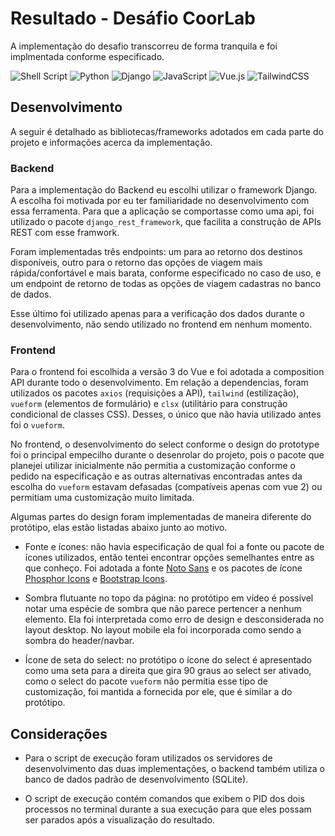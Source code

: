 # Resultado - Desáfio CoorLab

A implementação do desafio transcorreu de forma tranquila e foi implmentada
conforme especificado.

![Shell Script](https://img.shields.io/badge/shell_script-%23121011.svg?style=for-the-badge&logo=gnu-bash&logoColor=white)
![Python](https://img.shields.io/badge/python-3670A0?style=for-the-badge&logo=python&logoColor=ffdd54)
![Django](https://img.shields.io/badge/django-%23092E20.svg?style=for-the-badge&logo=django&logoColor=white)
![JavaScript](https://img.shields.io/badge/javascript-%23323330.svg?style=for-the-badge&logo=javascript&logoColor=%23F7DF1E)
![Vue.js](https://img.shields.io/badge/vuejs-%2335495e.svg?style=for-the-badge&logo=vuedotjs&logoColor=%234FC08D)
![TailwindCSS](https://img.shields.io/badge/tailwindcss-%2338B2AC.svg?style=for-the-badge&logo=tailwind-css&logoColor=white)

## Desenvolvimento

A seguir é detalhado as bibliotecas/frameworks adotados em cada parte do projeto
e informações acerca da implementação.

### Backend

Para a implementação do Backend eu escolhi utilizar o framework Django. A
escolha foi motivada por eu ter familiaridade no desenvolvimento com essa
ferramenta. Para que a aplicação se comportasse como uma api, foi utilizado o
pacote `django_rest_framework`, que facilita a construção de APIs REST com
esse framwork.

Foram implementadas três endpoints: um para ao retorno dos destinos disponíveis,
outro para o retorno das opções de viagem mais rápida/confortável e mais barata,
conforme especificado no caso de uso, e um endpoint de retorno de todas as
opções de viagem cadastras no banco de dados.

Esse último foi utilizado apenas para a verificação dos dados durante o
desenvolvimento, não sendo utilizado no frontend em nenhum momento.

### Frontend

Para o frontend foi escolhida a versão 3 do Vue e foi adotada a composition API
durante todo o desenvolvimento. Em relação a dependencias, foram utilizados os
pacotes `axios` (requisições a API), `tailwind` (estilização), `vueform`
(elementos de formulário) e `clsx` (utilitário para construção condicional de
classes CSS). Desses, o único que não havia utilizado antes foi o `vueform`.

No frontend, o desenvolvimento do select conforme o design do prototype foi o
principal empecilho durante o desenrolar do projeto, pois o pacote que planejei
utilizar inicialmente não permitia a customização conforme o pedido na
especificação e as outras alternativas encontradas antes da escolha do
`vueform` estavam defasadas (compatíveis apenas com vue 2) ou permitiam uma
customização muito limitada.

Algumas partes do design foram implementadas de maneira diferente do protótipo,
elas estão listadas abaixo junto ao motivo.

- Fonte e ícones: não havia especificação de qual foi a fonte ou pacote de
ícones utilizados, então tentei encontrar opções semelhantes entre as que
conheço. Foi adotada a fonte
[Noto Sans](https://fonts.google.com/noto/specimen/Noto+Sans) e os pacotes de
ícone [Phosphor Icons](https://phosphoricons.com/) e
[Bootstrap Icons](https://icons.getbootstrap.com/).

- Sombra flutuante no topo da página: no protótipo em vídeo é possível notar uma
espécie de sombra que não parece pertencer a nenhum elemento. Ela foi
interpretada como erro de design e desconsiderada no layout desktop. No layout
mobile ela foi incorporada como sendo a sombra do header/navbar.

- Ícone de seta do select: no protótipo o ícone do select é apresentado como uma
seta para a direita que gira 90 graus ao select ser ativado, como o select do
pacote `vueform` não permitia esse tipo de customização, foi mantida a fornecida
por ele, que é similar a do protótipo.

## Considerações

- Para o script de execução foram utilizados os servidores de desenvolvimento
das duas implementações, o backend também utiliza o banco de dados padrão de
desenvolvimento (SQLite).

- O script de execução contém comandos que exibem o PID dos dois processos no
terminal durante a sua execução para que eles possam ser parados após a
visualização do resultado.
